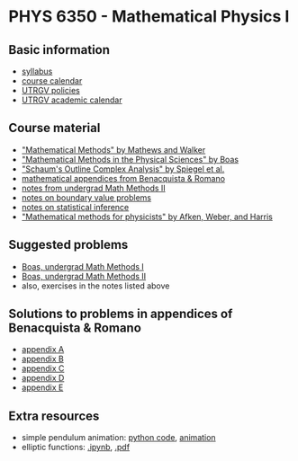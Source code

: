 # PHYS 6350 - Mathematical Physics I

## Basic information

- [syllabus](info/course-info.pdf)
- [course calendar](info/course-calendar.pdf)
- [UTRGV policies](info/utrgv-policies.pdf)
- [UTRGV academic calendar](info/utrgv-academic-calendar.pdf)

## Course material

- ["Mathematical Methods" by Mathews and Walker](https://archive.org/details/mathematicalmeth0000jonm)
- ["Mathematical Methods in the Physical Sciences" by Boas](https://archive.org/details/MathematicalMethodsInThePhysicalSciences3e/page/n7/mode/2up)
- ["Schaum's Outline Complex Analysis" by Spiegel et al.](https://archive.org/details/schaums-outline-series-murray-spiegel-seymour-lipschutz-john-schiller-dennis-spe)
- [mathematical appendices from Benacquista & Romano](notes/benacquista_romano_appendices.pdf)
- [notes from undergrad Math Methods II](notes/MMII_UG.pdf)
- [notes on boundary value problems](notes/boundary_value_problems.pdf)
- [notes on statistical inference](notes/statistical_inference.pdf)
- ["Mathematical methods for physicists" by Afken, Weber, and Harris](https://archive.org/details/Mathematical_Methods_for_Physicists)

## Suggested problems

- [Boas, undergrad Math Methods I](hw/MMI_UG_problems.pdf)
- [Boas, undergrad Math Methods II](hw/MMII_UG_problems.pdf)
- also, exercises in the notes listed above 
 
## Solutions to problems in appendices of Benacquista & Romano

- [appendix A](../PHYS5306/benacquista_romano/solutions/soln_appA.pdf)
- [appendix B](../PHYS5306/benacquista_romano/solutions/soln_appB.pdf)
- [appendix C](../PHYS5306/benacquista_romano/solutions/soln_appC.pdf)
- [appendix D](../PHYS5306/benacquista_romano/solutions/soln_appD.pdf)
- [appendix E](../PHYS5306/benacquista_romano/solutions/soln_appE.pdf)

## Extra resources

- simple pendulum animation: [python code](../PHYS5306/code/simple_pendulum.py), [animation](../PHYS5306/code/simple_pendulum.mp4) 
- elliptic functions: [.ipynb](../PHYS5306/code/elliptic_functions.ipynb), [.pdf](../PHYS5306/code/elliptic_functions.pdf)
